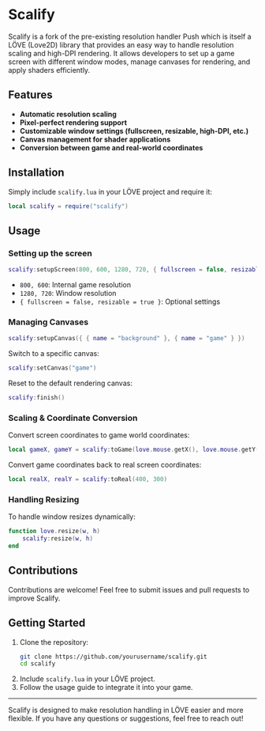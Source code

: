 # Scalify

Scalify is a fork of the pre-existing resolution handler Push which is itself a LÖVE (Love2D) library that provides an easy way to handle resolution scaling and high-DPI rendering. It allows developers to set up a game screen with different window modes, manage canvases for rendering, and apply shaders efficiently.

## Features
- **Automatic resolution scaling**
- **Pixel-perfect rendering support**
- **Customizable window settings (fullscreen, resizable, high-DPI, etc.)**
- **Canvas management for shader applications**
- **Conversion between game and real-world coordinates**

## Installation
Simply include `scalify.lua` in your LÖVE project and require it:

```lua
local scalify = require("scalify")
```

## Usage
### Setting up the screen
```lua
scalify:setupScreen(800, 600, 1280, 720, { fullscreen = false, resizable = true })
```
- `800, 600`: Internal game resolution
- `1280, 720`: Window resolution
- `{ fullscreen = false, resizable = true }`: Optional settings

### Managing Canvases
```lua
scalify:setupCanvas({ { name = "background" }, { name = "game" } })
```
Switch to a specific canvas:
```lua
scalify:setCanvas("game")
```
Reset to the default rendering canvas:
```lua
scalify:finish()
```

### Scaling & Coordinate Conversion
Convert screen coordinates to game world coordinates:
```lua
local gameX, gameY = scalify:toGame(love.mouse.getX(), love.mouse.getY())
```
Convert game coordinates back to real screen coordinates:
```lua
local realX, realY = scalify:toReal(400, 300)
```

### Handling Resizing
To handle window resizes dynamically:
```lua
function love.resize(w, h)
    scalify:resize(w, h)
end
```


## Contributions
Contributions are welcome! Feel free to submit issues and pull requests to improve Scalify.

## Getting Started
1. Clone the repository:
   ```sh
   git clone https://github.com/yourusername/scalify.git
   cd scalify
   ```
2. Include `scalify.lua` in your LÖVE project.
3. Follow the usage guide to integrate it into your game.

---

Scalify is designed to make resolution handling in LÖVE easier and more flexible. If you have any questions or suggestions, feel free to reach out!
